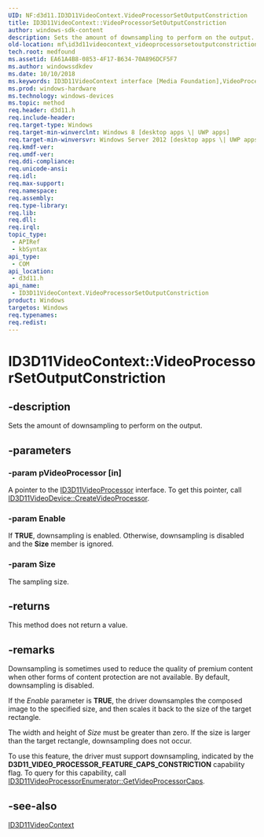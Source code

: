 ```yaml
---
UID: NF:d3d11.ID3D11VideoContext.VideoProcessorSetOutputConstriction
title: ID3D11VideoContext::VideoProcessorSetOutputConstriction
author: windows-sdk-content
description: Sets the amount of downsampling to perform on the output.
old-location: mf\id3d11videocontext_videoprocessorsetoutputconstriction.htm
tech.root: medfound
ms.assetid: EA61A4B8-0853-4F17-B634-70A896DCF5F7
ms.author: windowssdkdev
ms.date: 10/10/2018
ms.keywords: ID3D11VideoContext interface [Media Foundation],VideoProcessorSetOutputConstriction method, ID3D11VideoContext.VideoProcessorSetOutputConstriction, ID3D11VideoContext::VideoProcessorSetOutputConstriction, VideoProcessorSetOutputConstriction, VideoProcessorSetOutputConstriction method [Media Foundation], VideoProcessorSetOutputConstriction method [Media Foundation],ID3D11VideoContext interface, d3d11/ID3D11VideoContext::VideoProcessorSetOutputConstriction, mf.id3d11videocontext_videoprocessorsetoutputconstriction
ms.prod: windows-hardware
ms.technology: windows-devices
ms.topic: method
req.header: d3d11.h
req.include-header: 
req.target-type: Windows
req.target-min-winverclnt: Windows 8 [desktop apps \| UWP apps]
req.target-min-winversvr: Windows Server 2012 [desktop apps \| UWP apps]
req.kmdf-ver: 
req.umdf-ver: 
req.ddi-compliance: 
req.unicode-ansi: 
req.idl: 
req.max-support: 
req.namespace: 
req.assembly: 
req.type-library: 
req.lib: 
req.dll: 
req.irql: 
topic_type:
 - APIRef
 - kbSyntax
api_type:
 - COM
api_location:
 - d3d11.h
api_name:
 - ID3D11VideoContext.VideoProcessorSetOutputConstriction
product: Windows
targetos: Windows
req.typenames: 
req.redist: 
---
```


# ID3D11VideoContext::VideoProcessorSetOutputConstriction


## -description


Sets the amount of downsampling to perform on the output.


## -parameters




### -param pVideoProcessor [in]

A pointer to the <a href="https://msdn.microsoft.com/AF6F6781-A7F9-4196-8E91-FDFDD1924E24">ID3D11VideoProcessor</a> interface. To get this pointer, call <a href="https://msdn.microsoft.com/5A5FB7F9-F299-4E67-AFAD-E7056CBAEE76">ID3D11VideoDevice::CreateVideoProcessor</a>.


### -param Enable

If <b>TRUE</b>, downsampling is enabled. Otherwise, downsampling is disabled and the <b>Size</b> member is ignored. 


### -param Size

The sampling size.


## -returns



This method does not return a value.




## -remarks



Downsampling is sometimes used to reduce the quality of premium content when other forms of content protection are not available. By default, downsampling is disabled.

If the <i>Enable</i> parameter is <b>TRUE</b>, the driver downsamples the composed image  to the specified size, and then scales it back to the size of the target rectangle.

The width and height of <i>Size</i> must be greater than zero. If the size is larger than the target rectangle, downsampling does not occur.

To use this feature, the driver must support downsampling, indicated by the <b>D3D11_VIDEO_PROCESSOR_FEATURE_CAPS_CONSTRICTION</b> capability flag. To query for this capability, call <a href="https://msdn.microsoft.com/BE213FFE-FB1D-4BDC-A1AA-2EA487DF8D4A">ID3D11VideoProcessorEnumerator::GetVideoProcessorCaps</a>.




## -see-also




<a href="https://msdn.microsoft.com/6EF09C31-56C7-46B5-87AE-B1FE43EC66FC">ID3D11VideoContext</a>
 

 

